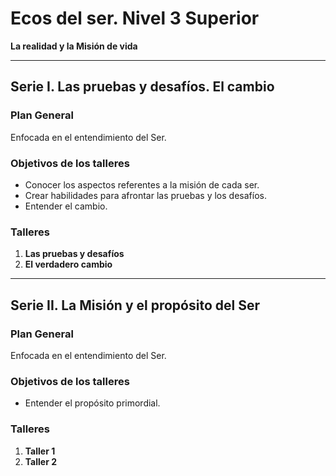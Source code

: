 # Ecos del ser. Nivel 3 Superior  
**La realidad y la Misión de vida**  

---

## Serie I. Las pruebas y desafíos. El cambio

### Plan General
Enfocada en el entendimiento del Ser.  

### Objetivos de los talleres
- Conocer los aspectos referentes a la misión de cada ser.  
- Crear habilidades para afrontar las pruebas y los desafíos.  
- Entender el cambio.  

### Talleres
1. **Las pruebas y desafíos**  
2. **El verdadero cambio**  

---

## Serie II. La Misión y el propósito del Ser

### Plan General
Enfocada en el entendimiento del Ser.  

### Objetivos de los talleres
- Entender el propósito primordial.  

### Talleres
1. **Taller 1**  
2. **Taller 2**
